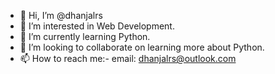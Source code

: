 - 👋 Hi, I’m @dhanjalrs
- 👀 I’m interested in Web Development.
- 🌱 I’m currently learning Python.
- 💞️ I’m looking to collaborate on learning more about Python.
- 📫 How to reach me:- email: dhanjalrs@outlook.com

<!---
dhanjalrs/dhanjalrs is a ✨ special ✨ repository because its `README.md` (this file) appears on your GitHub profile.
You can click the Preview link to take a look at your changes.
--->
